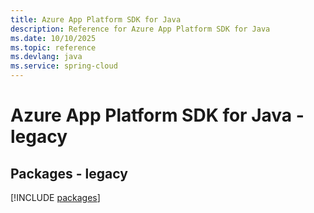 ```yaml
---
title: Azure App Platform SDK for Java
description: Reference for Azure App Platform SDK for Java
ms.date: 10/10/2025
ms.topic: reference
ms.devlang: java
ms.service: spring-cloud
---
```

# Azure App Platform SDK for Java - legacy
## Packages - legacy
[!INCLUDE [packages](app-platform-index.md)]